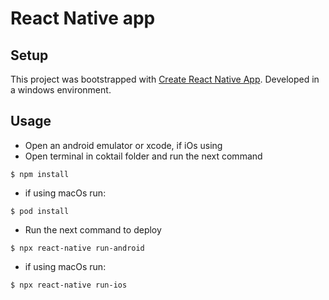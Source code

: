 # React Native app

## Setup

This project was bootstrapped with [Create React Native App](https://github.com/react-community/create-react-native-app).
Developed in a windows environment.

## Usage

- Open an android emulator or xcode, if iOs using
- Open terminal in coktail folder and run the next command

```
$ npm install
```
- if using macOs run: 
```
$ pod install
```
- Run the next command to deploy
```
$ npx react-native run-android
```
- if using macOs run: 
```
$ npx react-native run-ios
```
